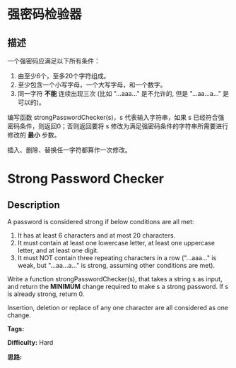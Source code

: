 # 强密码检验器

## 描述

一个强密码应满足以下所有条件：

  1. 由至少6个，至多20个字符组成。
  2. 至少包含一个小写字母，一个大写字母，和一个数字。
  3. 同一字符 **不能** 连续出现三次 (比如 "...aaa..." 是不允许的, 但是 "...aa...a..." 是可以的)。

编写函数 strongPasswordChecker(s)，s 代表输入字符串，如果 s 已经符合强密码条件，则返回0；否则返回要将 s 修改为满足强密码条件的字符串所需要进行修改的 **最小** 步数。

插入、删除、替换任一字符都算作一次修改。



# Strong Password Checker

## Description



A password is considered strong if below conditions are all met:

  1. It has at least 6 characters and at most 20 characters. 
  2. It must contain at least one lowercase letter, at least one uppercase letter, and at least one digit. 
  3. It must NOT contain three repeating characters in a row ("...aaa..." is weak, but "...aa...a..." is strong, assuming other conditions are met). 

Write a function strongPasswordChecker(s), that takes a string s as input, and return the **MINIMUM** change required to make s a strong password. If s is already strong, return 0.

Insertion, deletion or replace of any one character are all considered as one change.


**Tags:** 

**Difficulty:** Hard

**思路:**
